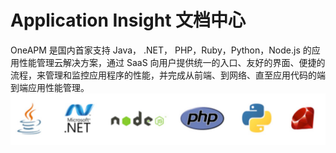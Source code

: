 # Application Insight 文档中心

OneAPM 是国内首家支持 Java， .NET， PHP，Ruby，Python，Node.js 的应用性能管理云解决方案，通过 SaaS 向用户提供统一的入口、友好的界面、便捷的流程，来管理和监控应用程序的性能，并完成从前端、到网络、直至应用代码的端到端应用性能管理。<br>
![](/images/ai_agentLanguageOver01.png)

